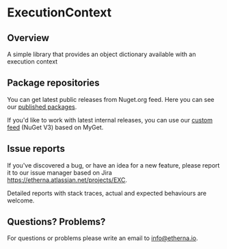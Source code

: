 ExecutionContext
================

## Overview

A simple library that provides an object dictionary available with an execution context

Package repositories
--------------------

You can get latest public releases from Nuget.org feed. Here you can see our [published packages](https://www.nuget.org/profiles/etherna).

If you'd like to work with latest internal releases, you can use our [custom feed](https://www.myget.org/F/etherna/api/v3/index.json) (NuGet V3) based on MyGet.

Issue reports
-------------

If you've discovered a bug, or have an idea for a new feature, please report it to our issue manager based on Jira https://etherna.atlassian.net/projects/EXC.

Detailed reports with stack traces, actual and expected behaviours are welcome.

Questions? Problems?
---------------------

For questions or problems please write an email to [info@etherna.io](mailto:info@etherna.io).
